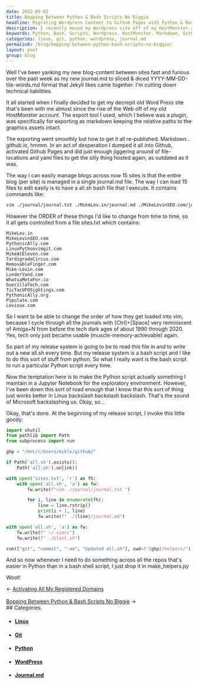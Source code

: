 ```yaml
---
date: 2022-05-02
title: Bopping Between Python & Bash Scripts No Biggie
headline: Migrating Wordpress Content to Github Pages with Python & Bash Scripts
description: I recently moved my Wordpress site off of my HostMonster account and exported the content as markdown. To re-publish the content, I used Github Pages and managed the blog content across 15 sites with a single journal.md file and a bash file. To make the process easier, I wrote a Python script, make_helpers, to manage the sites.txt file and change the order of the file locations. Read my blog post to find out how I did it.
keywords: Python, Bash, Scripts, Wordpress, HostMonster, Markdown, Github, Pages, Journal.md, Sites.txt, File Locations, Make_Helpers
categories: linux, git, python, wordpress, journal.md
permalink: /blog/bopping-between-python-bash-scripts-no-biggie/
layout: post
group: blog
---
```



Well I've been yanking my new blog-content between sites fast and furious over
the past week as my new journal.md to sliced & diced YYYY-MM-DD-tile-words.md
format that Jekyll likes came together. I'm cutting down technical liabilities.

It all started when I finally decided to get my decrepit old Word Press site
that's been with me almost since the rise of the Web off of my old HostMonster
account. The export tool I used, which I believe was a plugin, was specifically
for exporting as markdown keeping the relative paths to the graphics assets
intact.

The exporting went smoothly but how to get it all re-published. Markdown...
github.io, hmmm. In an act of desperation I dumped it all into Github,
activated Github Pages and did just enough jiggering around of file-locations
and yaml files to get the silly thing hosted again, as outdated as it was.

The way I can easily manage blogs across now 15 sites is that the entire blog
(per site) is managed in a single journal.md file. The way I can load 15 files
to edit easily is to have a all.sh bash file that I execute. It contains
commands like:

```bash
vim ./journal/journal.txt ./MikeLev.in/journal.md ./MikeLevinSEO.com/journal.md ./PythonicAlly.com/journal.md ./LinuxPythonvimgit.com/journal.md ./MikeAtEleven.com/journal.md ./TardigradeCircus.com/journal.md ./RemovableFinger.com/journal.md ./Mike-Levin.com/journal.md ./LunderVand.com/journal.md ./WhatsaMetaFor.io/journal.md ./GuerillaTech.com/journal.md ./TicTacUFOSightings.com/journal.md ./PythonicAlly.org/journal.md ./Pipulate.com/journal.md ./Levinux.com/journal.md ~/.vimrc ./blast.sh
```

However the ORDER of these things I'd like to change from time to time, so it
all gets controlled from a file sites.txt which contains:

    MikeLev.in
    MikeLevinSEO.com
    PythonicAlly.com
    LinuxPythonvimgit.com
    MikeAtEleven.com
    TardigradeCircus.com
    RemovableFinger.com
    Mike-Levin.com
    LunderVand.com
    WhatsaMetaFor.io
    GuerillaTech.com
    TicTacUFOSightings.com
    PythonicAlly.org
    Pipulate.com
    Levinux.com

So I want to be able to change the order of how they get loaded into vim,
because I cycle through all the journals with [Ctrl]+[Space] very reminiscent
of Amiga+N from before the tech dark ages of about 1990 through 2020. Yes, tech
only just became usable (muscle-memory-achievable) again.

So part of my release system is going to be to read this file in and to write
out a new all.sh every time. But my release system is a bash script and I like
to do this sort of stuff from python. So what I really want is the bash script
to run a particular Python script every time.

Now the temptation here is to make the Python script actually something I
maintain in a Jupyter Notebook for the exploratory environment. However, I've
been down this sort of road enough that I know that this sort of thing just
works better in Linux backslash backslash backslash. That's the sound of
Microsoft backslashing us. Okay, so...

Okay, that's done. At the beginning of my release script, I invoke this little
goody:

```python
import shutil
from pathlib import Path
from subprocess import run

ghp = "/mnt/c/Users/mikle/github/"

if Path('all.sh').exists():
    Path('all.sh').unlink()

with open('sites.txt', 'r') as fh:
    with open('all.sh', 'a') as fw:
        fw.write(f"vim ./journal/journal.txt ")

        for i, line in enumerate(fh):
            line = line.rstrip()
            print(i + 1, line)
            fw.write(f" ./{line}/journal.md")

with open('all.sh', 'a') as fw:
    fw.write(f" ~/.vimrc")
    fw.write(f" ./blast.sh")

run(["git", "commit", "-am", "Updated all.sh"], cwd=f"{ghp}/helpers/")
```

And so now whenever I need to do something across all the repos that's easier
in Python than in a bash shell script, I just drop it in make_helpers.py

Woot!


<div class="arrow-links"><div class="post-nav-prev"><span class="arrow">&larr;&nbsp;</span><a href="/blog/activating-all-my-registered-domains/">Activating All My Registered Domains</a></div> &nbsp; <div class="post-nav-next"><a href="/blog/bopping-between-python-bash-scripts-no-biggie/">Bopping Between Python & Bash Scripts No Biggie</a><span class="arrow">&nbsp;&rarr;</span></div></div>
## Categories

<ul>
<li><h4><a href='/linux/'>Linux</a></h4></li>
<li><h4><a href='/git/'>Git</a></h4></li>
<li><h4><a href='/python/'>Python</a></h4></li>
<li><h4><a href='/wordpress/'>WordPress</a></h4></li>
<li><h4><a href='/journal-md/'>Journal.md</a></h4></li></ul>